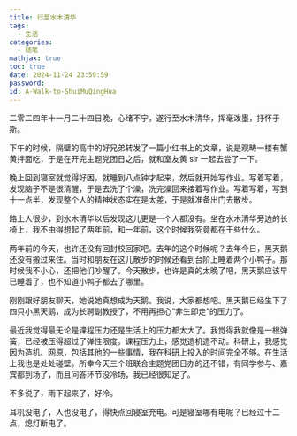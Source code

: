 ```yaml
---
title: 行至水木清华
tags:
  - 生活
categories:
  - 随笔
mathjax: true
toc: true
date: 2024-11-24 23:59:59
password:
id: A-Walk-to-ShuiMuQingHua
---
```


二零二四年十一月二十四日晚，心绪不宁，遂行至水木清华，挥毫泼墨，抒怀于斯。

<!--more-->

下午的时候，隔壁的高中的好兄弟转发了一篇小红书上的文章，说是观畴一楼有蟹黄拌面吃，于是在开完主题党团日之后，就和室友黄 sir 一起去尝了一下。

晚上回到寝室就觉得好困，就睡到八点钟才起来，然后就开始写作业。写着写着，发现脑子不是很清醒，于是去洗了个澡，洗完澡回来接着写作业。写着写着，写到十一点半，发现整个人的精神状态实在是太差，于是就准备出门去散步。

路上人很少，到水木清华以后发现这儿更是一个人都没有。坐在水木清华旁边的长椅上，我不由得想起了两年前，和一年前，这个时候我究竟都在干些什么。

两年前的今天，也许还没有回封校回家吧。去年的这个时候呢？去年今日，黑天鹅还没有搬过来住。当时和朋友在这儿散步的时候还看到台阶上睡着两个小鸭子。那时候我不小心，还把他们吵醒了。今天散步，也许是真的太晚了吧，黑天鹅应该早已睡着了，也不知道小鸭子都去了哪里。

刚刚跟好朋友聊天，她说她真想成为天鹅。我说，大家都想吧。黑天鹅已经生下了四只小黑天鹅，成为长聘副教授了，不用再担心“非生即走”的压力了。

最近我觉得最无论是课程压力还是生活上的压力都太大了。我觉得我就像是一根弹簧，已经被压得超过了弹性限度。课程压力上，感觉造机造不动。科研上，我感觉因为造机、网原，包括其他的一些事情，我在科研上投入的时间完全不够。在生活上我也是处处碰壁。所幸今天三个班联合主题党团日办的还不错，有同学参与、嘉宾都到场了，而且问答环节没冷场，我已经很知足了。

不多说了，雨下起来了，好冷。

耳机没电了，人也没电了，得快点回寝室充电。可是寝室哪有电呢？已经过十二点，熄灯断电了。

